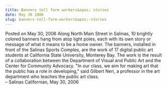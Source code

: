 ```yaml
---
title: Banners tell farm workers&apos; stories
date: May 30 2006
slug: banners-tell-farm-workers&apos;-stories
---
```


 



<span class="date">Posted on May 30, 2006    </span>
Along North Main Street in Salinas, 10 brightly colored banners
hang from atop light poles, each with its own story or message of
what it means to be a home owner. The banners, installed in front
of the Salinas Sports Complex, are the work of 17 digital public
art students at California State University, Monterey Bay. The work
is the result of a collaboration between the Department of Visual
and Public Art and the Center for Community Advocacy. &quot;In our
class, we aim for making art that the public has a role in
developing,&quot; said Gilbert Neri, a professor in the art department
who teaches the public art class.<br>
&#x2013; Salinas Californian, May 30, 2006<br/></br>




 

